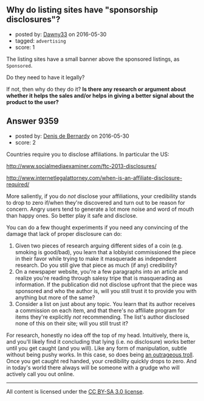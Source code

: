 ## Why do listing sites have "sponsorship disclosures"?

- posted by: [Dawny33](https://stackexchange.com/users/6444670/dawny33) on 2016-05-30
- tagged: `advertising`
- score: 1

<p>The listing sites have a small banner above the sponsored listings, as <code>Sponsored</code>.</p>

<p>Do they need to have it legally?</p>

<p>If not, then why do they do it? <strong>Is there any research or argument about whether it helps the sales and/or helps in giving a better signal about the product to the user?</strong></p>



## Answer 9359

- posted by: [Denis de Bernardy](https://stackexchange.com/users/182468/denis-de-bernardy) on 2016-05-30
- score: 2

<p>Countries require you to disclose affiliations. In particular the US:</p>

<p><a href="http://www.socialmediaexaminer.com/ftc-2013-disclosures/" rel="nofollow">http://www.socialmediaexaminer.com/ftc-2013-disclosures/</a></p>

<p><a href="http://www.internetlegalattorney.com/when-is-an-affiliate-disclosure-required/" rel="nofollow">http://www.internetlegalattorney.com/when-is-an-affiliate-disclosure-required/</a></p>

<p>More saliently, if you do <em>not</em> disclose your affiliations, your credibility stands to drop to zero if/when they're discovered and turn out to be reason for concern. Angry users tend to generate a lot more noise and word of mouth than happy ones. So better play it safe and disclose.</p>

<p>You can do a few thought experiments if you need any convincing of the damage that lack of proper disclosure can do:</p>

<ol>
<li>Given two pieces of research arguing different sides of a coin (e.g. smoking is good/bad), you learn that a lobbyist commissioned the piece in their favor while trying to make it masquerade as independent research. Do you still give that piece as much (if any) credibility?</li>
<li>On a newspaper website, you're a few paragraphs into an article and realize you're reading through salesy tripe that is masquerading as information. If the publication did not disclose upfront that the piece was sponsored and who the author is, will you still trust it to provide you with anything but more of the same?</li>
<li>Consider a list on just about any topic. You learn that its author receives a commission on each item, and that there's no affiliate program for items they're explicitly <em>not</em> recommending. The list's author disclosed none of this on their site; will you still trust it?</li>
</ol>

<p>For research, honestly no idea off the top of my head. Intuitively, there is, and you'll likely find it concluding that lying (i.e. no disclosure) works better until you get caught (and you will). Like any form of manipulation, subtle without being pushy works. In this case, so does being <a href="https://en.wikipedia.org/wiki/Big_lie" rel="nofollow">an outrageous troll</a>. Once you get caught red handed, your credibility quickly drops to zero. And in today's world there always will be someone with a grudge who will actively call you out online.</p>




---

All content is licensed under the [CC BY-SA 3.0 license](https://creativecommons.org/licenses/by-sa/3.0/).
